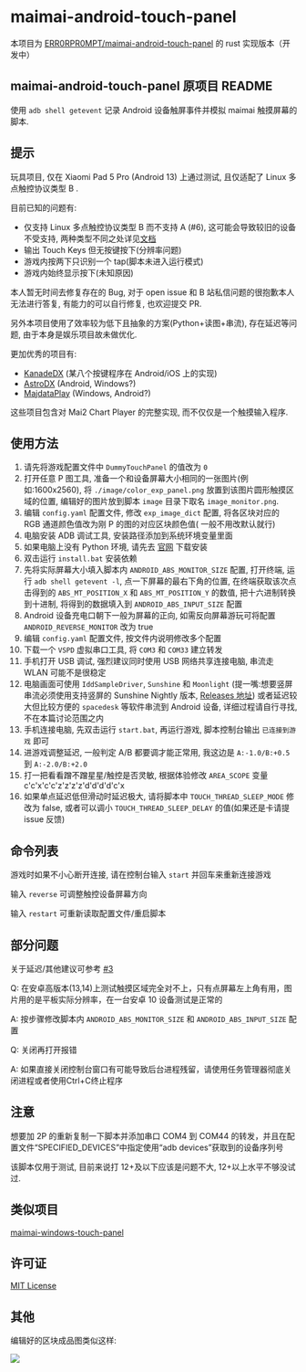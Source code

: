 # maimai-android-touch-panel

本项目为 [ERR0RPR0MPT/maimai-android-touch-panel](https://github.com/ERR0RPR0MPT/maimai-android-touch-panel/) 的 rust 实现版本（开发中）

## maimai-android-touch-panel 原项目 README

使用 `adb shell getevent` 记录 Android 设备触屏事件并模拟 maimai 触摸屏幕的脚本.

## 提示

玩具项目, 仅在 Xiaomi Pad 5 Pro (Android 13) 上通过测试,
且仅适配了 Linux 多点触控协议类型 B .

目前已知的问题有:

- 仅支持 Linux 多点触控协议类型 B 而不支持 A (#6), 这可能会导致较旧的设备不受支持,
  两种类型不同之处详见[文档](https://www.kernel.org/doc/Documentation/input/multi-touch-protocol.txt)
- 输出 Touch Keys 但无按键按下(分辨率问题)
- 游戏内按两下只识别一个 tap(脚本未进入运行模式)
- 游戏内始终显示按下(未知原因)

本人暂无时间去修复存在的 Bug, 对于 open issue 和 B 站私信问题的很抱歉本人无法进行答复,
有能力的可以自行修复, 也欢迎提交 PR.

另外本项目使用了效率较为低下且抽象的方案(Python+读图+串流), 存在延迟等问题, 由于本身是娱乐项目故未做优化.

更加优秀的项目有:

- [KanadeDX](https://github.com/KanadeDX/Public) (某八个按键程序在 Android/iOS 上的实现)
- [AstroDX](https://github.com/2394425147/astrodx) (Android, Windows?)
- [MajdataPlay](https://github.com/LingFeng-bbben/MajdataPlay) (Windows, Android?)

这些项目包含对 Mai2 Chart Player 的完整实现, 而不仅仅是一个触摸输入程序.

## 使用方法

1. 请先将游戏配置文件中 `DummyTouchPanel` 的值改为 `0`
2. 打开任意 P 图工具, 准备一个和设备屏幕大小相同的一张图片(例如:1600x2560), 将 `./image/color_exp_panel.png`
   放置到该图片圆形触摸区域的位置, 编辑好的图片放到脚本 `image` 目录下取名 `image_monitor.png`.
3. 编辑 `config.yaml` 配置文件, 修改 `exp_image_dict` 配置, 将各区块对应的 RGB 通道颜色值改为刚 P 的图的对应区块颜色值(
   一般不用改默认就行)
4. 电脑安装 ADB 调试工具, 安装路径添加到系统环境变量里面
5. 如果电脑上没有 Python 环境, 请先去 [官网](https://www.python.org/) 下载安装
6. 双击运行 `install.bat` 安装依赖
7. 先将实际屏幕大小填入脚本内 `ANDROID_ABS_MONITOR_SIZE` 配置, 打开终端, 运行 `adb shell getevent -l`, 点一下屏幕的最右下角的位置,
   在终端获取该次点击得到的 `ABS_MT_POSITION_X` 和 `ABS_MT_POSITION_Y` 的数值, 把十六进制转换到十进制,
   将得到的数据填入到 `ANDROID_ABS_INPUT_SIZE` 配置
8. Android 设备充电口朝下一般为屏幕的正向, 如需反向屏幕游玩可将配置 `ANDROID_REVERSE_MONITOR` 改为 true
9. 编辑 `config.yaml` 配置文件, 按文件内说明修改多个配置
10. 下载一个 `VSPD` 虚拟串口工具, 将 `COM3` 和 `COM33` 建立转发
11. 手机打开 USB 调试, 强烈建议同时使用 USB 网络共享连接电脑, 串流走 WLAN 可能不是很稳定
12. 电脑画面可使用 `IddSampleDriver`, `Sunshine` 和 `Moonlight` (提一嘴:想要竖屏串流必须使用支持竖屏的 Sunshine Nightly
    版本, [Releases 地址](https://github.com/LizardByte/Sunshine/releases/nightly-dev))
    或者延迟较大但比较方便的 `spacedesk` 等软件串流到 Android
    设备,
    详细过程请自行寻找, 不在本篇讨论范围之内
13. 手机连接电脑, 先双击运行 `start.bat`, 再运行游戏, 脚本控制台输出 `已连接到游戏` 即可
14. 进游戏调整延迟, 一般判定 A/B 都要调才能正常用, 我这边是 `A:-1.0/B:+0.5` 到 `A:-2.0/B:+2.0`
15. 打一把看看蹭不蹭星星/触控是否灵敏, 根据体验修改 `AREA_SCOPE` 变量 c'c'x'c'c'z'z'z'z'd'd'd'd'c'x
16. 如果单点延迟低但滑动时延迟极大, 请将脚本中 `TOUCH_THREAD_SLEEP_MODE` 修改为 false,
    或者可以调小 `TOUCH_THREAD_SLEEP_DELAY` 的值(如果还是卡请提 issue 反馈)


## 命令列表

游戏时如果不小心断开连接, 请在控制台输入 `start` 并回车来重新连接游戏

输入 `reverse` 可调整触控设备屏幕方向

输入 `restart` 可重新读取配置文件/重启脚本

## 部分问题

关于延迟/其他建议可参考 [#3](https://github.com/ERR0RPR0MPT/maimai-android-touch-panel/issues/3)

Q: 在安卓高版本(13,14)上测试触摸区域完全对不上，只有点屏幕左上角有用，图片用的是平板实际分辨率，在一台安卓 10 设备测试是正常的

A: 按步骤修改脚本内 `ANDROID_ABS_MONITOR_SIZE` 和 `ANDROID_ABS_INPUT_SIZE` 配置

Q: 关闭再打开报错

A: 如果直接关闭控制台窗口有可能导致后台进程残留，请使用任务管理器彻底关闭进程或者使用Ctrl+C终止程序

## 注意

想要加 2P 的重新复制一下脚本并添加串口 COM4 到 COM44 的转发，并且在配置文件“SPECIFIED_DEVICES”中指定使用“adb devices”获取到的设备序列号

该脚本仅用于测试, 目前来说打 12+及以下应该是问题不大, 12+以上水平不够没试过.

## 类似项目

[maimai-windows-touch-panel](https://github.com/ERR0RPR0MPT/maimai-windows-touch-panel)

## 许可证

[MIT License](https://github.com/ERR0RPR0MPT/maimai-android-touch-panel?tab=MIT-1-ov-file)

## 其他

编辑好的区块成品图类似这样:

![](https://raw.githubusercontent.com/ERR0RPR0MPT/maimai-android-touch-panel/main/image/image_monitor.png)
